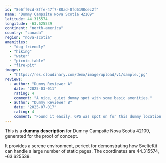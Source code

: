 ```yaml
---
id: "8e6ff0cd-8ffe-47f7-80ad-8fd6198cec2f"
name: "Dummy Campsite Nova Scotia 42109"
latitude: 44.315574
longitude: -63.625539
continent: "north-america"
country: "canada"
region: "nova-scotia"
amenities:
  - "dog-friendly"
  - "hiking"
  - "water"
  - "picnic-table"
  - "fire-pit"
images:
  - "https://res.cloudinary.com/demo/image/upload/v1/sample.jpg"
reviews:
  - author: "Dummy Reviewer A"
    date: "2025-03-011"
    rating: 4
    comment: "A nice, quiet dummy spot with some basic amenities."
  - author: "Dummy Reviewer B"
    date: "2025-07-017"
    rating: 4
    comment: "Found it easily. GPS was spot on for this dummy location."
---
```


This is a **dummy description** for Dummy Campsite Nova Scotia 42109, generated for the proof of concept.

It provides a serene environment, perfect for demonstrating how SvelteKit can handle a large number of static pages. The coordinates are 44.315574, -63.625539.
